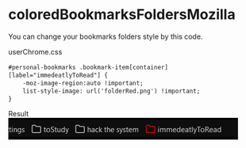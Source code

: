 # coloredBookmarksFoldersMozilla

You can change your bookmarks folders style by this code.

userChrome.css

```
#personal-bookmarks .bookmark-item[container][label="immedeatlyToRead"] {
	-moz-image-region:auto !important;
	list-style-image: url('folderRed.png') !important;
}
```

Result
![result](https://github.com/gekasam/coloredBookmarksFoldersMozilla/blob/main/coloredFolderIconsMozilla/result.png)
